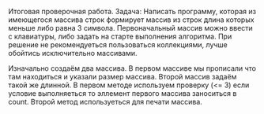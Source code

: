 Итоговая проверочная работа.
Задача: Написать программу, которая из имеющегося массива строк формирует массив из строк длина которых меньше либо равна 3 символа. Первоначальный массив можно ввести с клавиатуры, либо задать на старте выполнения алгоритма. При решение не рекомендуеться пользоваться коллекциями, лучше обойтись исключительно массивами.

Изначально создаём два массива. В первом массиве мы прописали что там находиться и указали размер массива. Второй массив задаём такой же длинной. В первом методе используем проверку (<= 3) если условие выполняеться то эллемент первого массива заноситься в count.
Второй метод используеться для печати массива.